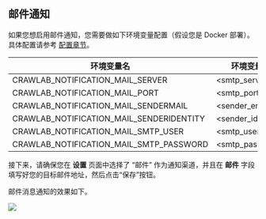 ## 邮件通知

如果您想启用邮件通知，您需要做如下环境变量配置（假设您是 Docker 部署）。具体配置请参考 [配置章节](../Config/README.md)。

环境变量名 | 环境变量值 | 例子
--- | --- | ---
CRAWLAB_NOTIFICATION_MAIL_SERVER | <smtp_server> | smtp.exmail.qq.com
CRAWLAB_NOTIFICATION_MAIL_PORT | <smtp_port> | 465
CRAWLAB_NOTIFICATION_MAIL_SENDERMAIL | <sender_email> | admin@example.com
CRAWLAB_NOTIFICATION_MAIL_SENDERIDENTITY | <sender_identity> | admin@example.com
CRAWLAB_NOTIFICATION_MAIL_SMTP_USER | <smtp_username> | iamawesome
CRAWLAB_NOTIFICATION_MAIL_SMTP_PASSWORD | <smtp_password> | onlyyouknonw

接下来，请确保您在 **设置** 页面中选择了 “邮件” 作为通知渠道，并且在 **邮件** 字段填写好您的目标邮件地址，然后点击“保存”按钮。

邮件消息通知的效果如下。

![](http://static-docs.crawlab.cn/notification-mail.jpeg)